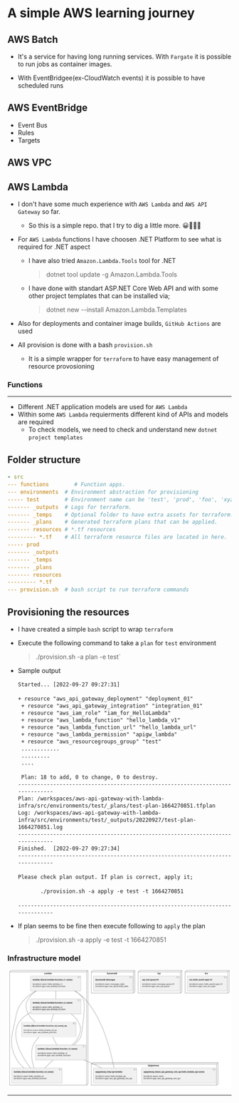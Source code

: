 # A simple AWS learning journey

## AWS Batch

- It's a service for having long running services. With `Fargate` it is possible to run jobs as container images.

- With EventBridgee(ex-CloudWatch events) it is possible to have scheduled runs

## AWS EventBridge

- Event Bus
- Rules
 - Targets
## AWS VPC

## AWS Lambda

- I don't have some much experience with `AWS Lambda` and `AWS API Gateway` so far.
    - So this is a simple repo. that I try to dig a little more. 😀🧑🏻‍💻
- For `AWS Lambda` functions I have choosen .NET Platform to see what is required for .NET aspect
    - I have also tried `Amazon.Lambda.Tools` tool for .NET

        > dotnet tool update -g Amazon.Lambda.Tools
    
    - I have done with standart ASP.NET Core Web API and with some other project templates that can be installed via;

        > dotnet new --install Amazon.Lambda.Templates

- Also for deployments and container image builds, `GitHub Actions` are used

- All provision is done with a bash `provision.sh`
    - It is a simple wrapper for `terraform` to have easy management of resource provosioning

### Functions
----------------------
- Different .NET application models are used for `AWS Lambda`
- Within some `AWS Lambda` requierments different kind of APIs and models are required
  - To check models, we need to check and understand new `dotnet project templates`


## Folder structure

```yaml
- src
--- functions        # Function apps.
--- environments  # Environment abstraction for provisioning
----- test        # Environment name can be 'test', 'prod', 'foo', 'xyz'...etc. 
------- _outputs  # Logs for terraform.
------- _temps    # Optional folder to have extra assets for terraform.
------- _plans    # Generated terraform plans that can be applied.
------- resources # *.tf resources
--------- *.tf    # All terraform resource files are located in here.
----- prod         
------- _outputs    
------- _temps      
------- _plans      
------- resources   
--------- *.tf      
--- provision.sh  # bash script to run terraform commands
```

## Provisioning the resources


- I have created a simple `bash` script to wrap `terraform`
    
- Execute the following command to take a `plan` for `test` environment

    > ./provision.sh -a plan -e test`

- Sample output

    ```
    Started... [2022-09-27 09:27:31]

    + resource "aws_api_gateway_deployment" "deployment_01"
     + resource "aws_api_gateway_integration" "integration_01"
     + resource "aws_iam_role" "iam_for_HelloLambda"
     + resource "aws_lambda_function" "hello_lambda_v1"
     + resource "aws_lambda_function_url" "hello_lambda_url"
     + resource "aws_lambda_permission" "apigw_lambda"
     + resource "aws_resourcegroups_group" "test"
     ............
     .........
     ....

     Plan: 18 to add, 0 to change, 0 to destroy.
    ------------------------------------------------------------------------------
    Plan: /workspaces/aws-api-gateway-with-lambda-infra/src/environments/test/_plans/test-plan-1664270851.tfplan
    Log: /workspaces/aws-api-gateway-with-lambda-infra/src/environments/test/_outputs/20220927/test-plan-1664270851.log
    ------------------------------------------------------------------------------
    Finished.  [2022-09-27 09:27:34]
    ------------------------------------------------------------------------------

    Please check plan output. If plan is correct, apply it;

           ./provision.sh -a apply -e test -t 1664270851

    ------------------------------------------------------------------------------
    ``` 

- If plan seems to be fine then execute following to `apply` the plan

    > ./provision.sh -a apply -e test -t 1664270851


### Infrastructure model
![Infrastructure main model](.infragenie/infrastructure_main_model.svg)

---
